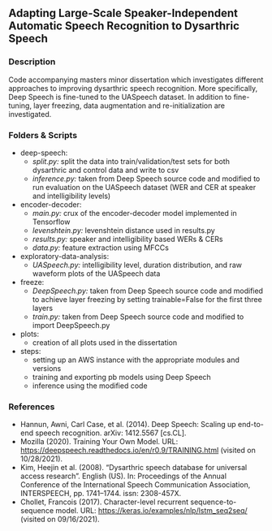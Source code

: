 ## Adapting Large-Scale Speaker-Independent Automatic Speech Recognition to Dysarthric Speech

### Description

Code accompanying masters minor dissertation which investigates different approaches to improving dysarthric speech recognition. More specifically, Deep Speech is fine-tuned to the UASpeech dataset. In addition to fine-tuning, layer freezing, data augmentation and re-initialization are investigated. 

### Folders & Scripts

* deep-speech: 
  * *split.py:* split the data into train/validation/test sets for both dysarthric and control data and write to csv
  * *inference.py:* taken from Deep Speech source code and modified to run evaluation on the UASpeech dataset (WER and CER at speaker and intelligibility levels)
* encoder-decoder:  
  * *main.py:* crux of the encoder-decoder model implemented in Tensorflow
  * *levenshtein.py:* levenshtein distance used in results.py
  * *results.py:* speaker and intelligibility based WERs & CERs
  * *data.py:* feature extraction using MFCCs
* exploratory-data-analysis: 
  *  *UASpeech.py:* intelligibility level, duration distribution, and raw waveform plots of the UASpeech data
* freeze:
  * *DeepSpeech.py:* taken from Deep Speech source code and modified to achieve layer freezing by setting trainable=False for the first three layers
  * *train.py:* taken from Deep Speech source code and modified to import DeepSpeech.py
* plots: 
  * creation of all plots used in the dissertation
* steps:
  * setting up an AWS instance with the appropriate modules and versions
  * training and exporting pb models using Deep Speech
  * inference using the modified code

### References

* Hannun, Awni, Carl Case, et al. (2014). Deep Speech: Scaling up end-to-end speech recognition. arXiv: 1412.5567 [cs.CL].
* Mozilla (2020). Training Your Own Model. URL: https://deepspeech.readthedocs.io/en/r0.9/TRAINING.html (visited on 10/28/2021).
* Kim, Heejin et al. (2008). “Dysarthric speech database for universal access research”. English (US). In: Proceedings of the Annual Conference of the International Speech Communication Association, INTERSPEECH, pp. 1741–1744. issn: 2308-457X.
* Chollet, Francois (2017). Character-level recurrent sequence-to-sequence model. URL: https://keras.io/examples/nlp/lstm_seq2seq/ (visited on 09/16/2021).
